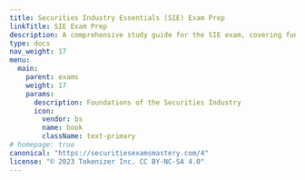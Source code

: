 ```yaml
---
title: Securities Industry Essentials (SIE) Exam Prep
linkTitle: SIE Exam Prep
description: A comprehensive study guide for the SIE exam, covering fundamental concepts, product knowledge, regulatory agencies, and ethical considerations essential for entry-level securities professionals.
type: docs
nav_weight: 17
menu:
  main:
    parent: exams
    weight: 17
    params:
      description: Foundations of the Securities Industry
      icon:
        vendor: bs
        name: book
        className: text-primary
# homepage: true
canonical: "https://securitiesexamsmastery.com/4"
license: "© 2023 Tokenizer Inc. CC BY-NC-SA 4.0"
---
```


